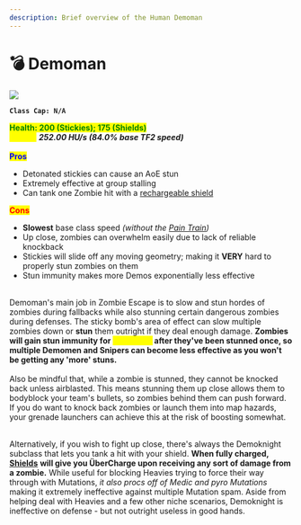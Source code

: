 ```yaml
---
description: Brief overview of the Human Demoman
---
```


# 💣 Demoman

![](../../../.gitbook/assets/Icon\_demoman\_blue.jpg)

**`Class Cap: N/A`**

<mark style="color:green;">**Health: 200 (Stickies); 175 (Shields)**</mark>\
<mark style="color:yellow;">**Speed:**</mark> _**252.00 HU/s (84.0% base TF2 speed)**_\
\
<mark style="color:blue;">**Pros**</mark>

* Detonated stickies can cause an AoE stun
* Extremely effective at group stalling
* Can tank one Zombie hit with a [rechargeable shield](secondaries.md#splendid-screen)

<mark style="color:red;">**Cons**</mark>

* **Slowest** base class speed _(without the_ [_Pain Train_](melees.md#pain-train)_)_
* Up close, zombies can overwhelm easily due to lack of reliable knockback
* Stickies will slide off any moving geometry; making it **VERY** hard to properly stun zombies on them
* Stun immunity makes more Demos exponentially less effective

\
Demoman's main job in Zombie Escape is to slow and stun hordes of zombies during fallbacks while also stunning certain dangerous zombies during defenses. The sticky bomb's area of effect can slow multiple zombies down or **stun** them outright if they deal enough damage. **Zombies will gain stun immunity for **<mark style="color:yellow;">**3 seconds**</mark>** after they've been stunned once, so multiple Demomen and Snipers can become less effective as you won't be getting any 'more' stuns.**\
\
Also be mindful that, while a zombie is stunned, they cannot be knocked back unless airblasted. This means stunning them up close allows them to bodyblock your team's bullets, so zombies behind them can push forward. If you do want to knock back zombies or launch them into map hazards, your grenade launchers can achieve this at the risk of boosting somewhat.

\
Alternatively, if you wish to fight up close, there's always the Demoknight subclass that lets you tank a hit with your shield. **When fully charged,** [**Shields**](secondaries.md#splendid-screen) **will ﻿give you ÜberCharge upon receiving any sort of damage from a zombie.** While useful for blocking Heavies trying to force their way through with Mutations, _it also procs off of Medic and pyro Mutations_ making it extremely ineffective against multiple Mutation spam. Aside from helping deal with Heavies and a few other niche scenarios, Demoknight is ineffective on defense - but not outright useless in good hands.
